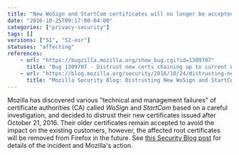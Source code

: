 ```yaml
---
title: "New WoSign and StartCom certificates will no longer be accepted"
date: "2016-10-25T09:17:00-04:00"
categories: ["privacy-security"]
tags: []
versions: ["51", "52-esr"]
statuses: "affecting"
references:
    - url: "https://bugzilla.mozilla.org/show_bug.cgi?id=1309707"
      title: "Bug 1309707 - Distrust new certs chaining up to current WoSign/StartCom roots"
    - url: "https://blog.mozilla.org/security/2016/10/24/distrusting-new-wosign-and-startcom-certificates/"
      title: "Mozilla Security Blog: Distrusting New WoSign and StartCom Certificates"
---
```

Mozilla has discovered various "technical and management failures" of certificate authorities (CA) called *WoSign* and *StartCom* based on a careful investigation, and decided to distrust their new certificates issued after October 21, 2016. Their older certificates remain accepted to avoid the impact on the existing customers, however, the affected root certificates will be removed from Firefox in the future. See [this Security Blog post](https://blog.mozilla.org/security/2016/10/24/distrusting-new-wosign-and-startcom-certificates/) for details of the incident and Mozilla's action.
